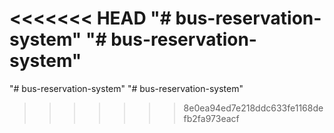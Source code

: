 <<<<<<< HEAD
"# bus-reservation-system" 
"# bus-reservation-system" 
=======
"# bus-reservation-system" 
"# bus-reservation-system" 
>>>>>>> 8e0ea94ed7e218ddc633fe1168defb2fa973eacf
